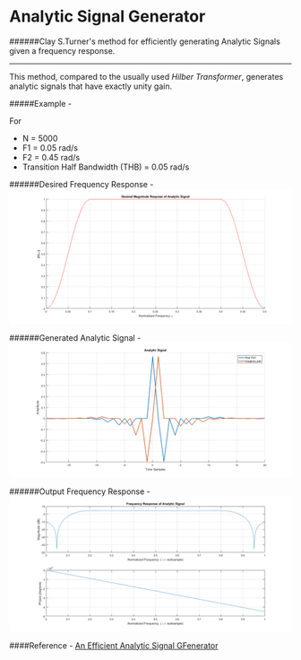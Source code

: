# Analytic Signal Generator

######Clay S.Turner's method for efficiently generating Analytic Signals given a frequency response.
___

This method, compared to the usually used *Hilber Transformer*, generates analytic signals that have exactly unity gain.

#####Example -

For
* N = 5000
* F1 = 0.05 rad/s
* F2 = 0.45 rad/s
* Transition Half Bandwidth (THB) = 0.05 rad/s
  
######Desired Frequency Response -  
![alt text](https://github.com/AntixK/Analytic_Signal_Generator/blob/master/Desired_resp.png)

######Generated Analytic Signal -  
![alt text](https://github.com/AntixK/Analytic_Signal_Generator/blob/master/Analytic_signal.png)

######Output Frequency Response -  
![alt text](https://github.com/AntixK/Analytic_Signal_Generator/blob/master/Freq_resp.png)

####Reference - 
[An Efficient Analytic Signal GFenerator](http://ieeexplore.ieee.org/xpl/articleDetails.jsp?arnumber=5174503&newsearch=true&queryText=Efficient%20analytic%20signal%20generator)

